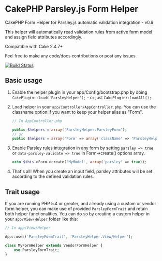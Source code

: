 CakePHP Parsley.js Form Helper
===========

CakePHP Form Helper for Parsley.js automatic validation integration - v0.9

This helper will automatically read validation rules from active form model and assign field attributes accordingly.

Compatible with Cake 2.4.7+

Feel free to make any code/docs contributions or post any issues.

[![Build Status](https://travis-ci.org/Codaxis/parsley-helper.svg?branch=master)](https://travis-ci.org/Codaxis/parsley-helper)


Basic usage
----------

1. Enable the helper plugin in your app/Config/bootstrap.php by doing ```CakePlugin::load('ParsleyHelper');``` - or just ```CakePlugin::loadAll();```.

2. Load helper in your ```app/Controller/AppController.php```. You can use the classname option if you want to keep your helper alias as "Form".

	```php
	// In AppController.php

	public $helpers = array('ParsleyHelper.ParsleyForm');
	// or
	public $helpers = array('Form' => array('className' => 'ParsleyHelper.ParsleyForm'));
	```

3. Enable Parsley rules integration in any form by setting ```parsley => true``` or ```data-parsley-validate => true``` in Form->create() options array.

	```php
	echo $this->Form->create('MyModel', array('parsley' => true));
	```

4. That's all! When you create an input field, parsley attributes will be set according to the defined validation rules.

Trait usage
-----------

If you are running PHP 5.4 or greater, and already using a custom or vendor form helper, you can make use of provided ```ParsleyFormTrait``` and retain both helper functionalities. You can do so by creating a custom helper in your ```app/View/Helper``` folder like this:

```php
// In app/View/Helper

App::uses('ParsleyFormTrait', 'ParsleyHelper.View/Helper');

class MyFormHelper extends VendorFormHelper {
	use ParsleyFormTrait;
}
```
